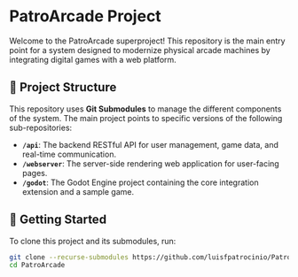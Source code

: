 # PatroArcade Project

Welcome to the PatroArcade superproject! This repository is the main entry point for a system designed to modernize physical arcade machines by integrating digital games with a web platform.

## 📖 Project Structure

This repository uses **Git Submodules** to manage the different components of the system. The main project points to specific versions of the following sub-repositories:

* **`/api`**: The backend RESTful API for user management, game data, and real-time communication.
* **`/webserver`**: The server-side rendering web application for user-facing pages.
* **`/godot`**: The Godot Engine project containing the core integration extension and a sample game.

## 🚀 Getting Started

To clone this project and its submodules, run:

```bash
git clone --recurse-submodules https://github.com/luisfpatrocinio/PatroArcade.git
cd PatroArcade
```
